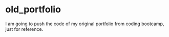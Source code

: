 
# old_portfolio
I am going to push the code of my original portfolio from coding bootcamp, just for reference. 

